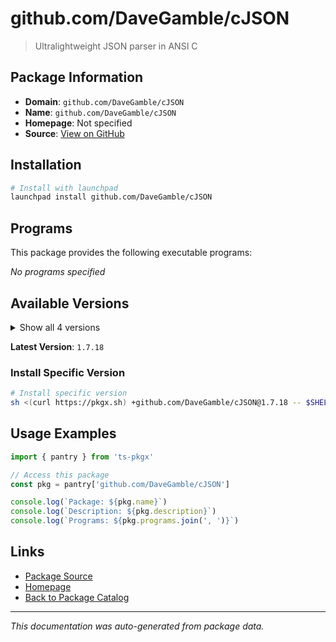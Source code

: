 # github.com/DaveGamble/cJSON

> Ultralightweight JSON parser in ANSI C

## Package Information

- **Domain**: `github.com/DaveGamble/cJSON`
- **Name**: `github.com/DaveGamble/cJSON`
- **Homepage**: Not specified
- **Source**: [View on GitHub](https://github.com/pkgxdev/pantry/tree/main/projects/github.com/DaveGamble/cJSON/package.yml)

## Installation

```bash
# Install with launchpad
launchpad install github.com/DaveGamble/cJSON
```

## Programs

This package provides the following executable programs:

*No programs specified*

## Available Versions

<details>
<summary>Show all 4 versions</summary>

- `1.7.18`, `1.7.17`, `1.7.16`, `1.7.15`

</details>

**Latest Version**: `1.7.18`

### Install Specific Version

```bash
# Install specific version
sh <(curl https://pkgx.sh) +github.com/DaveGamble/cJSON@1.7.18 -- $SHELL -i
```

## Usage Examples

```typescript
import { pantry } from 'ts-pkgx'

// Access this package
const pkg = pantry['github.com/DaveGamble/cJSON']

console.log(`Package: ${pkg.name}`)
console.log(`Description: ${pkg.description}`)
console.log(`Programs: ${pkg.programs.join(', ')}`)
```

## Links

- [Package Source](https://github.com/pkgxdev/pantry/tree/main/projects/github.com/DaveGamble/cJSON/package.yml)
- [Homepage](#)
- [Back to Package Catalog](../../../package-catalog.md)

---

*This documentation was auto-generated from package data.*
